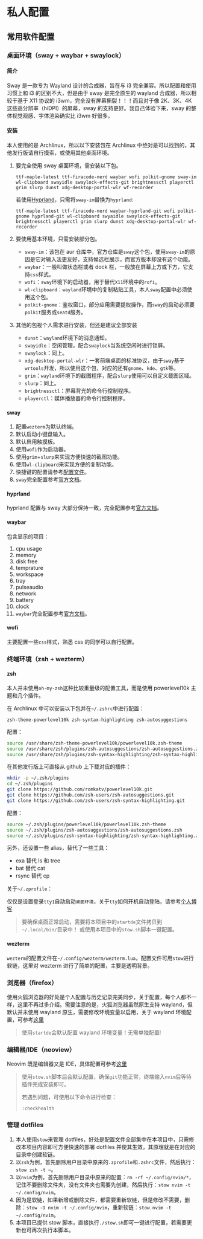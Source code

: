 # 私人配置

## 常用软件配置

### 桌面环境（sway + waybar + swaylock）

#### 简介

Sway 是一款专为 Wayland 设计的合成器，旨在与 i3 完全兼容。所以配置和使用习惯上和 i3 的区别不大，但是由于 sway 是完全原生的 wayland 合成器，所以相较于基于 X11 协议的 i3wm，完全没有屏幕撕裂！！！而且对于像 2K、3K、4K 这些高分辨率（hiDPI）的屏幕，sway 的支持更好。我自己体验下来，sway 的整体视觉观感、字体渲染确实比 i3wm 好很多。

#### 安装

本人使用的是 Archlinux，所以以下安装包在 Archlinux 中绝对是可以找到的，其他发行版请自行摸索，或使用其他桌面环境。

1. 要完全使用 sway 桌面环境，需安装以下包。

   ```shell
   ttf-maple-latest ttf-firacode-nerd waybar wofi polkit-gnome sway-im wl-clipboard swayidle swaylock-effects-git brightnessctl playerctl grim slurp dunst xdg-desktop-portal-wlr wf-recorder
   ```

   若使用[Hyprland](https://hyprland.org/)，只需将`sway-im`替换为`hyprland`:

   ```shell
   ttf-maple-latest ttf-firacode-nerd waybar-hyprland-git wofi polkit-gnome hyprland-git wl-clipboard swyaidle swaylock-effects-git brightnessctl playerctl grim slurp dunst xdg-desktop-portal-wlr wf-recorder
   ```

2. 要使用基本环境，只需安装部分包。

   - `sway-im`：该包在 aur 仓库中，官方仓库是`sway`这个包，使用`sway-im`的原因是它对输入法更友好，支持候选栏展示，而官方版本却没有这个功能。
   - `waybar`：一般叫做状态栏或者 dock 栏，一般放在屏幕上方或下方，它支持`css`样式。
   - `wofi`：`sway`环境下的启动器，用于替代`X11`环境中的`rofi`。
   - `wl-clipboard`：`wayland`环境中的复制粘贴工具，本人`sway`配置中必须使用这个包。
   - `polkit-gnome`：鉴权窗口，部分应用需要提权操作，而`sway`的启动必须要`polkit`服务或`seatd`服务。

3. 其他的包视个人需求进行安装，但还是建议全部安装

   - `dunst`：`wayland`环境下的消息通知。
   - `swayidle`：空闲管理，配合`swaylock`当系统空闲时进行锁屏。
   - `swaylock`：同上。
   - `xdg-desktop-portal-wlr`：一套前端桌面的标准协议，由于`sway`基于`wrtools`开发，所以使用这个包，对应的还有`gnome`、`kde`、`gtk`等。
   - `grim`：`wayland`环境下的截图程序，配合`slurp`使用可以自定义截图区域。
   - `slurp`：同上。
   - `brightnessctl`：屏幕背光的命令行控制程序。
   - `playerctl`：媒体播放器的命令行控制程序。

#### sway

1. 配置`wezterm`为默认终端。
2. 默认启动小键盘输入。
3. 默认启用触摸板。
4. 使用`wofi`作为启动器。
5. 使用`grim`+`slurp`来实现方便快速的截图功能。
6. 使用`wl-clipboard`来实现方便的复制功能。
7. 快捷键的配置请参考[配置文件](sway/config)。
8. `sway`完全配置参考[官方文档](https://github.com/swaywm/sway/wiki)。

#### hyprland

hyprland 配置与 sway 大部分保持一致，完全配置参考[官方文档](https://wiki.hyprland.org/)。

#### waybar

包含显示的项目：

1. cpu usage
2. memory
3. disk free
4. temprature
5. workspace
6. tray
7. pulseaudio
8. network
9. battery
10. clock
11. `waybar`完全配置参考[官方文档](https://github.com/Alexays/Waybar/wiki/Configuration)。

#### wofi

主要配置一些`css`样式，熟悉 css 的同学可以自行配置。

### 终端环境（zsh + wezterm）

#### zsh

本人并未使用`oh-my-zsh`这种比较重量级的配置工具，而是使用 powerlevel10k 主题和几个插件。

在 Archlinux 中可以安装以下包并在`~/.zshrc`中进行配置：

```shell
zsh-theme-powerlevel10k zsh-syntax-highlighting zsh-autosuggestions
```

配置：

```bash
source /usr/share/zsh-theme-powerlevel10k/powerlevel10k.zsh-theme
source /usr/share/zsh/plugins/zsh-autosuggestions/zsh-autosuggestions.zsh
source /usr/share/zsh/plugins/zsh-syntax-highlighting/zsh-syntax-highlighting.zsh
```

在其他发行版上可直接从 github 上下载对应的插件：

```bash
mkdir -p ~/.zsh/plugins
cd ~/.zsh/plugins
git clone https://github.com/romkatv/powerlevel10k.git
git clone https://github.com/zsh-users/zsh-autosuggestions.git
git clone https://github.com/zsh-users/zsh-syntax-highlighting.git
```

配置：

```bash
source ~/.zsh/plugins/powerlevel10k/powerlevel10k.zsh-theme
source ~/.zsh/plugins/zsh-autosuggestions/zsh-autosuggestions.zsh
source ~/.zsh/plugins/zsh-syntax-highlighting/zsh-syntax-highlighting.zsh
```

另外，还设置一些 alias，替代了一些工具：

- exa 替代 ls 和 tree
- bat 替代 cat
- rsync 替代 cp

关于`~/.zprofile`：

仅仅是设置登录`tty1`自动启动`桌面环境`，关于`tty`如何开机自动登陆，请参考[个人博客](https://groveer.github.io/blog/linux/auto-login/)

> 要确保桌面正常启动，需要将本项目中的`startde`文件拷贝到`~/.local/bin/`目录中！
> 或使用本项目中的`stow.sh`脚本一键配置。

#### wezterm

`wezterm`的配置文件在`~/.config/wezterm/wezterm.lua`，配置文件可用`stow`进行软链，这里对 wezterm 进行了简单的配置，主要是透明背景。

### 浏览器（firefox）

使用火狐浏览器的好处是个人配置与历史记录完美同步，关于配置，每个人都不一样，这里不再过多介绍。需要注意的是，火狐浏览器虽然原生支持 wayland，但默认并未使用 wayland 原生，需要修改环境变量以启用，关于 wayland 环境配置，可参考[这里](https://groveer.top/post/archlinux_config)

> 使用`startde`会默认配置 wayland 环境变量！无需单独配置!

### 编辑器/IDE（neoview）

Neovim 既是编辑器又是 IDE，具体配置可参考[这里](nvim/README.md)

> 使用`stow.sh`脚本后会默认配置，确保`git`功能正常，终端输入`nvim`后等待插件完成安装即可。
>
> 若遇到问题，可使用以下命令进行检查：
>
> ```shell
> :checkhealth
> ```

### 管理 dotfiles

1. 本人使用`stow`来管理 dotfiles，好处是配置文件全部集中在本项目中，只需修改本项目内容即可方便快速的部署 dotfiles 并使其生效，其原理就是在对应的目录中创建软链。
2. 以`zsh`为例，首先删除用户目录中原来的`.zprofile`和`.zshrc`文件，然后执行：`stow zsh -t ~`。
3. 以`nvim`为例，首先删除用户目录中原来的配置：`rm -rf ~/.config/nvim/*`，记住不要删除文件夹，没有文件夹也需要先创建，然后执行：`stow nvim -t ~/.config/nvim`。
4. 因为是软链，如果新增或删除文件，都需要重新软链，但是修改不需要，删除：`stow -D nvim -t ~/.config/nvim`，重新软链：`stow nvim -t ~/.config/nvim`。
5. 本项目已提供 stow 脚本，直接执行`./stow.sh`即可一键进行配置，若需要更新也可再次执行本脚本。

